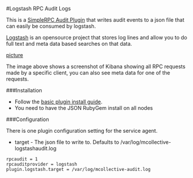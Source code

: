#Logstash RPC Audit Logs

This is a [SimpleRPC Audit Plugin](http://docs.puppetlabs.com/mcollective/simplerpc/auditing.html) that writes audit events to a json file that can
easily be consumed by logstash.

[Logstash](http://code.google.com/p/logstash/) is an opensource project that stores log lines and allow you to do full text and meta data based searches on that data.

[picture](/images/mcollective-logstash.png)

The image above shows a screenshot of Kibana showing all RPC requests made by a specific client, you can also see meta data for one of the requests.

###Installation

* Follow the [basic plugin install guide](http://projects.puppetlabs.com/projects/mcollective-plugins/wiki/InstalingPlugins).
* You need to have the JSON RubyGem install on all nodes

###Configuration

There is one plugin configuration setting for the service agent.

* target - The json file to write to. Defaults to /var/log/mcollective-logstashaudit.log

```
rpcaudit = 1
rpcauditprovider = logstash
plugin.logstash.target = /var/log/mcollective-audit.log
```
